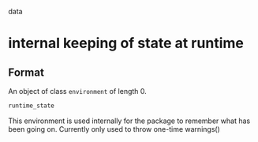 data

# internal keeping of state at runtime

## Format

An object of class `environment` of length 0.

```r
runtime_state
```

This environment is used internally for the package to remember what has been going on. Currently only used to throw one-time warnings()